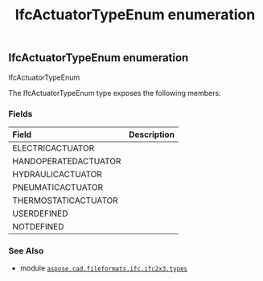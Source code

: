 ﻿---
title: IfcActuatorTypeEnum enumeration
second_title: Aspose.CAD for Python via .NET API References
description: 
type: docs
weight: 1660
url: /python-net/aspose.cad.fileformats.ifc.ifc2x3.types/ifcactuatortypeenum/
is_root: false
---

## IfcActuatorTypeEnum enumeration

IfcActuatorTypeEnum



The IfcActuatorTypeEnum type exposes the following members:

### Fields
| Field | Description |
| :- | :- |
| ELECTRICACTUATOR |  |
| HANDOPERATEDACTUATOR |  |
| HYDRAULICACTUATOR |  |
| PNEUMATICACTUATOR |  |
| THERMOSTATICACTUATOR |  |
| USERDEFINED |  |
| NOTDEFINED |  |



### See Also
* module [`aspose.cad.fileformats.ifc.ifc2x3.types`](..)
